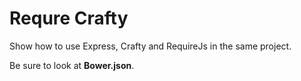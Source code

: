 # Requre Crafty

Show how to use Express, Crafty and RequireJs in the same project.

Be sure to look at **Bower.json**.
